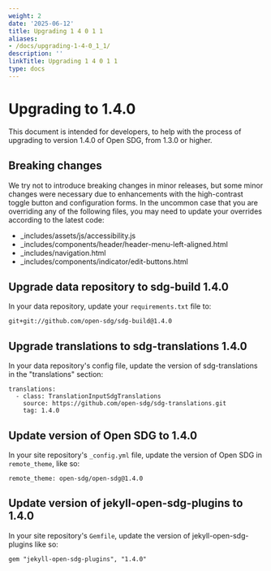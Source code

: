 ```yaml
---
weight: 2
date: '2025-06-12'
title: Upgrading 1 4 0 1 1
aliases:
- /docs/upgrading-1-4-0_1_1/
description: ''
linkTitle: Upgrading 1 4 0 1 1
type: docs
---
```


<h1>Upgrading to 1.4.0</h1>

This document is intended for developers, to help with the process of upgrading to version 1.4.0 of Open SDG, from 1.3.0 or higher.

## Breaking changes

We try not to introduce breaking changes in minor releases, but some minor changes were necessary due to enhancements with the high-contrast toggle button and configuration forms. In the uncommon case that you are overriding any of the following files, you may need to update your overrides according to the latest code:

* _includes/assets/js/accessibility.js
* _includes/components/header/header-menu-left-aligned.html
* _includes/navigation.html
* _includes/components/indicator/edit-buttons.html

## Upgrade data repository to sdg-build 1.4.0

In your data repository, update your `requirements.txt` file to:

```
git+git://github.com/open-sdg/sdg-build@1.4.0
```

## Upgrade translations to sdg-translations 1.4.0

In your data repository's config file, update the version of sdg-translations in the "translations" section:

```
translations:
  - class: TranslationInputSdgTranslations
    source: https://github.com/open-sdg/sdg-translations.git
    tag: 1.4.0
```

## Update version of Open SDG to 1.4.0

In your site repository's `_config.yml` file, update the version of Open SDG in `remote_theme`, like so:

```
remote_theme: open-sdg/open-sdg@1.4.0
```

## Update version of jekyll-open-sdg-plugins to 1.4.0

In your site repository's `Gemfile`, update the version of jekyll-open-sdg-plugins like so:

```
gem "jekyll-open-sdg-plugins", "1.4.0"
```
